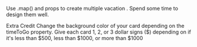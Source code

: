 Use .map() and props to create multiple vacation <Cards />. Spend some time to design them well.

Extra Credit
Change the background color of your card depending on the timeToGo property.
Give each card 1, 2, or 3 dollar signs ($) depending on if it's less than $500, less than $1000, or more than $1000